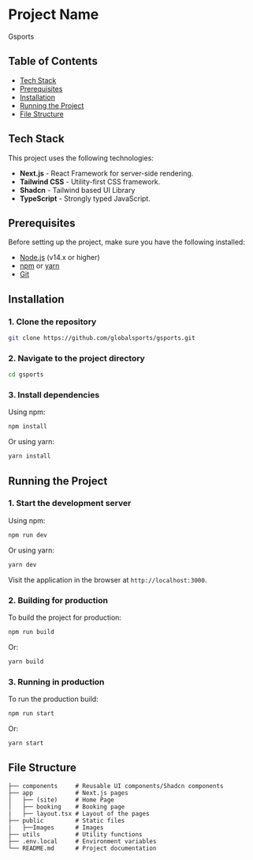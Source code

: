 
# Project Name

Gsports

## Table of Contents

- [Tech Stack](#tech-stack)
- [Prerequisites](#prerequisites)
- [Installation](#installation)
- [Running the Project](#running-the-project)
- [File Structure](#file-structure)


## Tech Stack

This project uses the following technologies:

- **Next.js** - React Framework for server-side rendering.
- **Tailwind CSS** - Utility-first CSS framework.
- **Shadcn** - Tailwind based UI Library
- **TypeScript** - Strongly typed JavaScript.

## Prerequisites

Before setting up the project, make sure you have the following installed:

- [Node.js](https://nodejs.org/en/) (v14.x or higher)
- [npm](https://www.npmjs.com/) or [yarn](https://yarnpkg.com/)
- [Git](https://git-scm.com/)

## Installation

### 1. Clone the repository

```bash
git clone https://github.com/globalsports/gsports.git
```

### 2. Navigate to the project directory

```bash
cd gsports
```

### 3. Install dependencies

Using npm:

```bash
npm install
```

Or using yarn:

```bash
yarn install
```


## Running the Project

### 1. Start the development server

Using npm:

```bash
npm run dev
```

Or using yarn:

```bash
yarn dev
```

Visit the application in the browser at `http://localhost:3000`.

### 2. Building for production

To build the project for production:

```bash
npm run build
```

Or:

```bash
yarn build
```

### 3. Running in production

To run the production build:

```bash
npm run start
```

Or:

```bash
yarn start
```

## File Structure

```
├── components     # Reusable UI components/Shadcn components
├── app            # Next.js pages
│   ├── (site)     # Home Page
│   ├── booking    # Booking page
|   ├── layout.tsx # Layout of the pages
├── public         # Static files
|   ├──Images      # Images
├── utils          # Utility functions
├── .env.local     # Environment variables
└── README.md      # Project documentation
```
